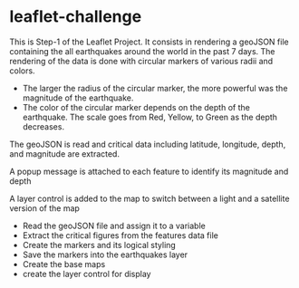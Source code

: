 # leaflet-challenge

This is Step-1 of the Leaflet Project.  It consists in rendering a geoJSON file containing the all earthquakes around the world in the past 7 days.
The rendering of the data is done with circular markers of various radii and colors.
  - The larger the radius of the circular marker, the more powerful was the magnitude of the earthquake.
  - The color of the circular marker depends on the depth of the earthquake.  The scale goes from Red, Yellow, to Green as the depth decreases.

The geoJSON is read and critical data including latitude, longitude, depth, and magnitude are extracted.

A popup message is attached to each feature to identify its magnitude and depth

A layer control is added to the map to switch between a light and a satellite version of the map

- Read the geoJSON file and assign it to a variable
- Extract the critical figures from the features data file
- Create the markers and its logical styling
- Save the markers into the earthquakes layer
- Create the base maps
- create the layer control for display
